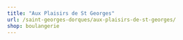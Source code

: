 ```yaml
---
title: "Aux Plaisirs de St Georges"
url: /saint-georges-dorques/aux-plaisirs-de-st-georges/
shop: boulangerie
---
```

